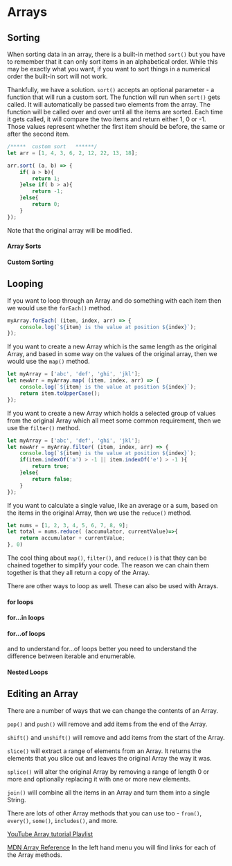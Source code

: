 # Arrays

## Sorting

When sorting data in an array, there is a built-in method `sort()` but you have to remember that it can only sort items in an alphabetical order. While this may be exactly what you want, if you want to sort things in a numerical order the built-in sort will not work.

Thankfully, we have a solution. `sort()` accepts an optional parameter - a function that will run a custom sort. The function will run when `sort()` gets called. It will automatically be passed two elements from the array. The function will be called over and over until all the items are sorted. Each time it gets called, it will compare the two items and return either 1, 0 or -1. Those values represent whether the first item should be before, the same or after the second item.

```js
/*****  custom sort   ******/
let arr = [1, 4, 3, 6, 2, 12, 22, 13, 18];

arr.sort( (a, b) => {
    if( a > b){
        return 1;
    }else if( b > a){
        return -1;
    }else{
        return 0;
    }
});
```

Note that the original array will be modified.

#### Array Sorts

<YouTube 
    title="Manipulating and Sorting Arrays"
    url="https://www.youtube.com/embed/C3EPTuXKRw0"
/>

#### Custom Sorting

<YouTube 
    title="Custom Sorting Arrays"
    url="https://www.youtube.com/embed/zVevl-K-m7Y"
/>

## Looping

If you want to loop through an Array and do something with each item then we would use the `forEach()` method.

```js
myArray.forEach( (item, index, arr) => {
    console.log(`${item} is the value at position ${index}`);
});
```

<YouTube 
    title="forEach Method"
    url="https://www.youtube.com/embed/159EAISAxwg"
/>

If you want to create a new Array which is the same length as the original Array, and based in some way on the values of the original array, then we would use the `map()` method.

```js
let myArray = ['abc', 'def', 'ghi', 'jkl'];
let newArr = myArray.map( (item, index, arr) => {
    console.log(`${item} is the value at position ${index}`);
    return item.toUpperCase();
});
```

<YouTube 
    title="map Method"
    url="https://www.youtube.com/embed/hfYa4ugeyuc"
/>

If you want to create a new Array which holds a selected group of values from the original Array which all meet some common requirement, then we use the `filter()` method.

```js
let myArray = ['abc', 'def', 'ghi', 'jkl'];
let newArr = myArray.filter( (item, index, arr) => {
    console.log(`${item} is the value at position ${index}`);
    if(item.indexOf('a') > -1 || item.indexOf('e') > -1 ){
        return true;
    }else{
        return false;
    }
});
```

<YouTube 
    title="filter Method"
    url="https://www.youtube.com/embed/WrB_--bVbbs"
/>

If you want to calculate a single value, like an average or a sum, based on the items in the original Array, then we use the `reduce()` method.

```js
let nums = [1, 2, 3, 4, 5, 6, 7, 8, 9];
let total = nums.reduce( (accumulator, currentValue)=>{
    return accumulator + currentValue;
}, 0)
```

<YouTube 
    title="reduce Method"
    url="https://www.youtube.com/embed/6_XzV25rkcE"
/>

The cool thing about `map()`, `filter()`, and `reduce()` is that they can be chained together to simplify your code. The reason we can chain them together is that they all return a copy of the Array. 

<YouTube
    title="Chaining Array Methods"
    url="https://www.youtube.com/embed/WnP_ssWDBWU"
/>

There are other ways to loop as well. These can also be used with Arrays.

#### for loops

<YouTube
    title="for loops"
    url="https://www.youtube.com/embed/CidzYW-8I7s"
/>

#### for...in loops

<YouTube
    title="for in loops"
    url="https://www.youtube.com/embed/prl73KRkB34"
/>

#### for...of loops

<YouTube
    title="for of loops"
    url="https://www.youtube.com/embed/wc4jMuumqLM"
/>

and to understand for...of loops better you need to understand the difference between iterable and enumerable.

<YouTube
    title="Iterable vs Enumerable"
    url="https://www.youtube.com/embed/HZjvoftRvGE"
/>

#### Nested Loops

<YouTube
    title="Nested Loops"
    url="https://www.youtube.com/embed/AqgVLYpBWG8"
/>

## Editing an Array

There are a number of ways that we can change the contents of an Array.

`pop()` and `push()` will remove and add items from the end of the Array.

`shift()` and `unshift()` will remove and add items from the start of the Array.

`slice()` will extract a range of elements from an Array. It returns the elements that you slice out and leaves the original Array the way it was.

`splice()` will alter the original Array by removing a range of length 0 or more and optionally replacing it with one or more new elements.

`join()` will combine all the items in an Array and turn them into a single String.

<YouTube 
    title="Split and Join"
    url="https://www.youtube.com/embed/ub9s1TPyZ00"
/>

There are lots of other Array methods that you can use too - `from()`, `every()`, `some()`, `includes()`, and more.

[YouTube Array tutorial Playlist](https://www.youtube.com/watch?v=arIhhRd1RPc&list=PLyuRouwmQCjnupe_ohQgFvwFZF8dycwK8&index=1)

[MDN Array Reference](https://developer.mozilla.org/en-US/docs/Web/JavaScript/Reference/Global_Objects/Array/from)
In the left hand menu you will find links for each of the Array methods.